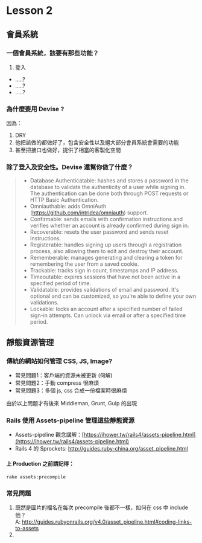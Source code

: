 # Lesson 2

## 會員系統

### 一個會員系統，該要有那些功能？
1. 登入
* .....?
* .....?
* .....?

### 為什麼要用 Devise ?

因為：
1. DRY
2. 他把該做的都做好了，包含安全性以及絕大部分會員系統會需要的功能
3. 甚至把接口也做好，提供了相當的客製化空間

### 除了登入及安全性。Devise 還幫你做了什麼？
> * Database Authenticatable: hashes and stores a password in the database to validate the authenticity of a user while signing in. The authentication can be done both through POST requests or HTTP Basic Authentication.
> * Omniauthable: adds OmniAuth (https://github.com/intridea/omniauth) support.
> * Confirmable: sends emails with confirmation instructions and verifies whether an account is already confirmed during sign in.
> * Recoverable: resets the user password and sends reset instructions.
> * Registerable: handles signing up users through a registration process, also allowing them to edit and destroy their account.
> * Rememberable: manages generating and clearing a token for remembering the user from a saved cookie.
> * Trackable: tracks sign in count, timestamps and IP address.
> * Timeoutable: expires sessions that have not been active in a specified period of time.
> * Validatable: provides validations of email and password. It's optional and can be customized, so you're able to define your own validations.
> * Lockable: locks an account after a specified number of failed sign-in attempts. Can unlock via email or after a specified time period.


## 靜態資源管理

### 傳統的網站如何管理 CSS, JS, Image?
* 常見問題1：客戶端的資源未被更新 (何解)
* 常見問題2：手動 compress 很麻煩
* 常見問題3：多個 js, css 合成一份檔案時很麻煩

由於以上問題才有後來 Middleman, Grunt, Gulp 的出現


### Rails 使用 Assets-pipeline 管理這些靜態資源
* Assets-pipeline 觀念講解：[https://ihower.tw/rails4/assets-pipeline.html](https://ihower.tw/rails4/assets-pipeline.html)
* Rails 4 的 Sprockets: http://guides.ruby-china.org/asset_pipeline.html

#### 上 Production 之前請記得：
```
rake assets:precompile
```

### 常見問題
1. 既然是圖片的檔名在每次 precompile 後都不一樣，如何在 css 中 include 他？  
A: http://guides.rubyonrails.org/v4.0/asset_pipeline.html#coding-links-to-assets
2. 





